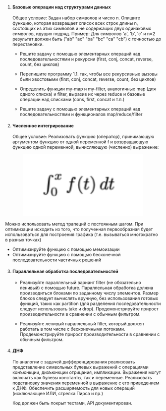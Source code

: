 1) #### Базовые операции над структурами данных
   Общее условие:
   Задан набор символов и число n. Опишите функцию, которая возвращает список всех строк длины n,
   состоящих из этих символов и не содержащих двух одинаковых символов, идущих подряд.
   Пример:
   Для символов 'а', 'b', 'c' и n=2 результат должен быть ("ab" "ac" "ba" "bc" "ca" "cb") с точностью до
   перестановки. 

   * Решите задачу с помощью элементарных операций над последовательностями и рекурсии (first, conj, concat, reverse, count, без циклов)
   
   * Перепишите программу 1.1. так, чтобы все рекурсивные вызовы были хвостовыми (first, conj, concat, reverse, count, без циклов)
   * Определить функции my-map и my-filter, аналогичные map (для одного списка) и filter, выразив их через reduce и базовые операции над списками (cons, first, concat и т.п.) 
   * Решите задачу с помощью элементарных операций над последовательностями и функционалов
         map/reduce/filter

2) #### Численное интегрирование
   Общее условие:
   Реализовать функцию (оператор), принимающую аргументом функцию от одной переменной f и
   возвращающую функцию одной переменной, вычисляющую (численно) выражение:
<p align="center">
   <img alt="Формула интеграла" height="200" src="resources/integral.png"/>
</p>
    Можно использовать метод трапеций с постоянным шагом.
   При оптимизации исходить из того, что полученная первообразная будет использоваться для
   построения графика (т.е. вызываться многократно в разных точках)

   * Оптимизируйте функцию с помощью мемоизации
   * Оптимизируйте функцию с помощью бесконечной последовательности частичных решений

3. #### Параллельная обработка последовательностей
   * Реализуйте параллельный вариант filter (не обязательно ленивый) с помощью future.
   Параллельная обработка должна производиться блоками по заданному числу элементов. Размер
   блоков следует вычислять вручную, без использования готовых функций, таких как partition (для
   разделения последовательности следует использовать take и drop). Продемонстрируйте прирост
   производительности в сравнении с обычным фильтром.

   * Реализуйте ленивый параллельный filter, который должен работать в том числе с бесконечными
   потоками. Продемонстрируйте прирост производительности в сравнении с обычным фильтром.

4. #### ДНФ
   По аналогии с задачей дифференцирования реализовать представление символьных булевых
   выражений с операциями конъюнкции, дизъюнкции отрицания, импликации. Выражения могут
   включать как булевы константы, так и переменные.
   Реализовать подстановку значения переменной в выражение с его приведением к ДНФ.
   Обеспечить расширяемость для новых операций (исключающее ИЛИ, стрелка Пирса и пр.)
   
    Код должен быть покрыт тестами, API документирован.